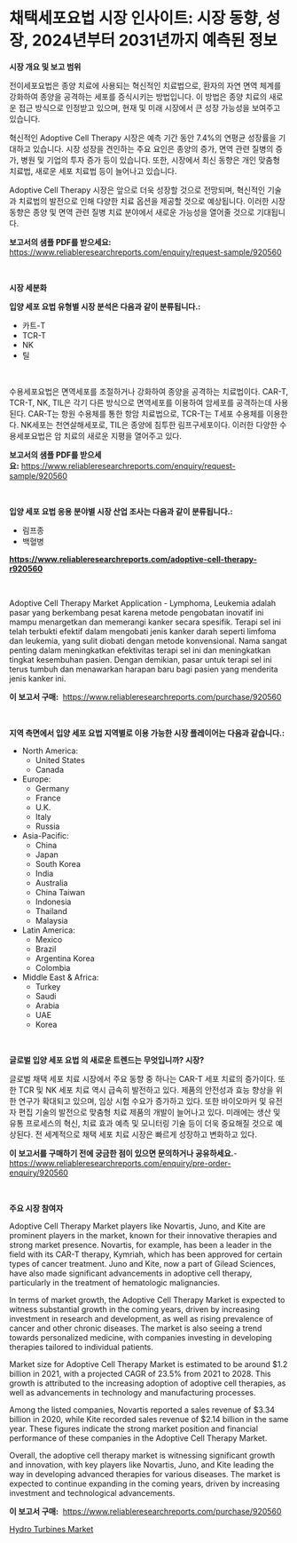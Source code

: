 <p><h1>채택세포요법 시장 인사이트: 시장 동향, 성장, 2024년부터 2031년까지 예측된 정보</h1></p><p><strong>시장 개요 및 보고 범위</strong></p>
<p><p>전이세포요법은 종양 치료에 사용되는 혁신적인 치료법으로, 환자의 자연 면역 체계를 강화하여 종양을 공격하는 세포를 증식시키는 방법입니다. 이 방법은 종양 치료의 새로운 접근 방식으로 인정받고 있으며, 현재 및 미래 시장에서 큰 성장 가능성을 보여주고 있습니다.</p><p>혁신적인 Adoptive Cell Therapy 시장은 예측 기간 동안 7.4%의 연평균 성장률을 기대하고 있습니다. 시장 성장을 견인하는 주요 요인은 종양의 증가, 면역 관련 질병의 증가, 병원 및 기업의 투자 증가 등이 있습니다. 또한, 시장에서 최신 동향은 개인 맞춤형 치료법, 새로운 세포 치료법 등이 늘어나고 있습니다.</p><p>Adoptive Cell Therapy 시장은 앞으로 더욱 성장할 것으로 전망되며, 혁신적인 기술과 치료법의 발전으로 인해 다양한 치료 옵션을 제공할 것으로 예상됩니다. 이러한 시장 동향은 종양 및 면역 관련 질병 치료 분야에서 새로운 가능성을 열어줄 것으로 기대됩니다.</p></p>
<p><strong>보고서의 샘플 PDF를 받으세요:</strong> <a href="https://www.reliableresearchreports.com/enquiry/request-sample/920560">https://www.reliableresearchreports.com/enquiry/request-sample/920560</a></p>
<p>&nbsp;</p>
<p><strong>시장 세분화</strong></p>
<p><strong>입양 세포 요법 유형별 시장 분석은 다음과 같이 분류됩니다.:</strong></p>
<p><ul><li>카트-T</li><li>TCR-T</li><li>NK</li><li>틸</li></ul></p>
<p>&nbsp;</p>
<p><p>수용세포요법은 면역세포를 조절하거나 강화하여 종양을 공격하는 치료법이다. CAR-T, TCR-T, NK, TIL은 각기 다른 방식으로 면역세포를 이용하여 암세포를 공격하는데 사용된다. CAR-T는 항원 수용체를 통한 항암 치료법으로, TCR-T는 T세포 수용체를 이용한다. NK세포는 천연살해세포로, TIL은 종양에 침투한 림프구세포이다. 이러한 다양한 수용세포요법은 암 치료의 새로운 지평을 열어주고 있다.</p></p>
<p><strong>보고서의 샘플 PDF를 받으세요:</strong>&nbsp;<a href="https://www.reliableresearchreports.com/enquiry/request-sample/920560">https://www.reliableresearchreports.com/enquiry/request-sample/920560</a></p>
<p>&nbsp;</p>
<p><strong> 입양 세포 요법 응용 분야별 시장 산업 조사는 다음과 같이 분류됩니다.:</strong></p>
<p><ul><li>림프종</li><li>백혈병</li></ul></p>
<p><strong><a href="https://www.reliableresearchreports.com/adoptive-cell-therapy-r920560">https://www.reliableresearchreports.com/adoptive-cell-therapy-r920560</a></strong></p>
<p>&nbsp;</p>
<p><p>Adoptive Cell Therapy Market Application - Lymphoma, Leukemia adalah pasar yang berkembang pesat karena metode pengobatan inovatif ini mampu menargetkan dan memerangi kanker secara spesifik. Terapi sel ini telah terbukti efektif dalam mengobati jenis kanker darah seperti limfoma dan leukemia, yang sulit diobati dengan metode konvensional. Nama sangat penting dalam meningkatkan efektivitas terapi sel ini dan meningkatkan tingkat kesembuhan pasien. Dengan demikian, pasar untuk terapi sel ini terus tumbuh dan menawarkan harapan baru bagi pasien yang menderita jenis kanker ini.</p></p>
<p><strong>이 보고서 구매:</strong>&nbsp; <a href="https://www.reliableresearchreports.com/purchase/920560">https://www.reliableresearchreports.com/purchase/920560</a></p>
<p>&nbsp;</p>
<p><strong>지역 측면에서 입양 세포 요법 지역별로 이용 가능한 시장 플레이어는 다음과 같습니다.:</strong></p>
<p><ul>
    <li>
        North America:
        <ul>
            <li>United States</li>
            <li>Canada</li>
        </ul>
    </li>
    <li>
        Europe:
        <ul>
            <li>Germany</li>
            <li>France</li>
            <li>U.K.</li>
            <li>Italy</li>
            <li>Russia</li>
        </ul>
    </li>
    <li>
        Asia-Pacific:
        <ul>
            <li>China</li>
            <li>Japan</li>
            <li>South Korea</li>
            <li>India</li>
            <li>Australia</li>
            <li>China Taiwan</li>
            <li>Indonesia</li>
            <li>Thailand</li>
            <li>Malaysia</li>
        </ul>
    </li>
    <li>
        Latin America:
        <ul>
            <li>Mexico</li>
            <li>Brazil</li>
            <li>Argentina Korea</li>
            <li>Colombia</li>
        </ul>
    </li>
    <li>
        Middle East & Africa:
        <ul>
            <li>Turkey</li>
            <li>Saudi</li>
            <li>Arabia</li>
            <li>UAE</li>
            <li>Korea</li>
        </ul>
    </li>
    </ul></p>
<p>&nbsp;</p>
<p><strong>글로벌 입양 세포 요법 의 새로운 트렌드는 무엇입니까? 시장?</strong></p>
<p><p>글로벌 채택 세포 치료 시장에서 주요 동향 중 하나는 CAR-T 세포 치료의 증가이다. 또한 TCR 및 NK 세포 치료 역시 급속히 발전하고 있다. 제품의 안전성과 효능 향상을 위한 연구가 확대되고 있으며, 임상 시험 수요가 증가하고 있다. 또한 바이오마커 및 유전자 편집 기술의 발전으로 맞춤형 치료 제품의 개발이 늘어나고 있다. 미래에는 생산 및 유통 프로세스의 혁신, 치료 효과 예측 및 모니터링 기술 등이 더욱 중요해질 것으로 예상된다. 전 세계적으로 채택 세포 치료 시장은 빠르게 성장하고 변화하고 있다.</p></p>
<p><strong>이 보고서를 구매하기 전에 궁금한 점이 있으면 문의하거나 공유하세요.</strong>- <a href="https://www.reliableresearchreports.com/enquiry/pre-order-enquiry/920560">https://www.reliableresearchreports.com/enquiry/pre-order-enquiry/920560</a></p>
<p>&nbsp;</p>
<p><strong>주요 시장 참여자</strong></p>
<p><p>Adoptive Cell Therapy Market players like Novartis, Juno, and Kite are prominent players in the market, known for their innovative therapies and strong market presence. Novartis, for example, has been a leader in the field with its CAR-T therapy, Kymriah, which has been approved for certain types of cancer treatment. Juno and Kite, now a part of Gilead Sciences, have also made significant advancements in adoptive cell therapy, particularly in the treatment of hematologic malignancies.</p><p>In terms of market growth, the Adoptive Cell Therapy Market is expected to witness substantial growth in the coming years, driven by increasing investment in research and development, as well as rising prevalence of cancer and other chronic diseases. The market is also seeing a trend towards personalized medicine, with companies investing in developing therapies tailored to individual patients.</p><p>Market size for Adoptive Cell Therapy Market is estimated to be around $1.2 billion in 2021, with a projected CAGR of 23.5% from 2021 to 2028. This growth is attributed to the increasing adoption of adoptive cell therapies, as well as advancements in technology and manufacturing processes.</p><p>Among the listed companies, Novartis reported a sales revenue of $3.34 billion in 2020, while Kite recorded sales revenue of $2.14 billion in the same year. These figures indicate the strong market position and financial performance of these companies in the Adoptive Cell Therapy Market.</p><p>Overall, the adoptive cell therapy market is witnessing significant growth and innovation, with key players like Novartis, Juno, and Kite leading the way in developing advanced therapies for various diseases. The market is expected to continue expanding in the coming years, driven by increasing investment and technological advancements.</p></p>
<p><strong>이 보고서 구매:</strong>&nbsp;&nbsp;<a href="https://www.reliableresearchreports.com/purchase/920560">https://www.reliableresearchreports.com/purchase/920560</a></p>
<p><p><a href="https://noble-drawer-34c.notion.site/Hydro-Turbines-Market-Exploring-Market-Share-Market-Trends-and-Future-Growth-57d6fe430d1e471f805c01e5a273efca">Hydro Turbines Market</a></p></p>
